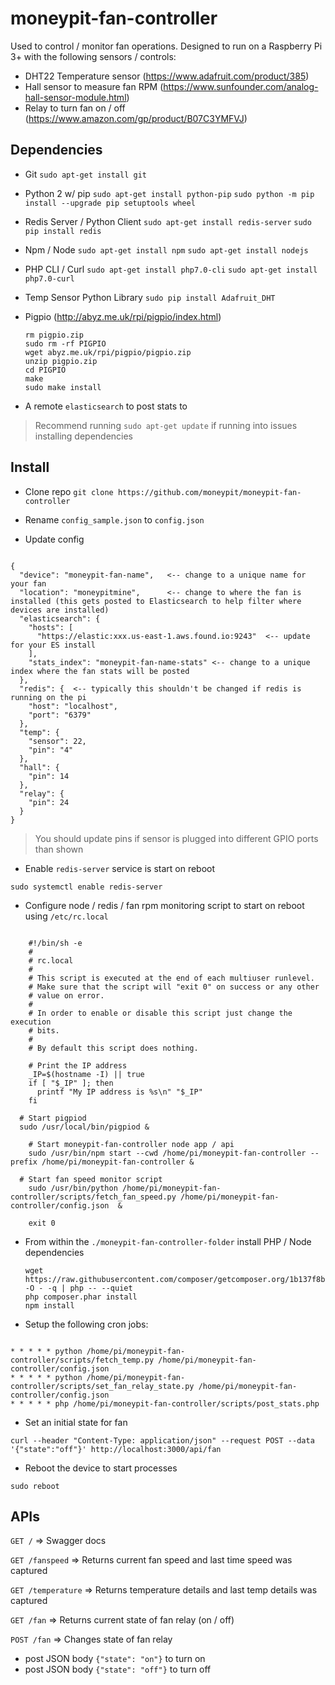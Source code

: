 # moneypit-fan-controller

Used to control / monitor fan operations.  Designed to run on a Raspberry Pi 3+ with the following sensors / controls:

- DHT22 Temperature sensor (https://www.adafruit.com/product/385)
- Hall sensor to measure fan RPM (https://www.sunfounder.com/analog-hall-sensor-module.html)
- Relay to turn fan on / off (https://www.amazon.com/gp/product/B07C3YMFVJ)


## Dependencies

- Git
   `sudo apt-get install git`

- Python 2 w/ pip
  `sudo apt-get install python-pip`
  `sudo python -m pip install --upgrade pip setuptools wheel`

- Redis Server / Python Client
   `sudo apt-get install redis-server`
   `sudo pip install redis`

- Npm / Node
   `sudo apt-get install npm`
   `sudo apt-get install nodejs`

- PHP CLI / Curl
   `sudo apt-get install php7.0-cli`
   `sudo apt-get install php7.0-curl`

- Temp Sensor Python Library
  `sudo pip install Adafruit_DHT`

- Pigpio (http://abyz.me.uk/rpi/pigpio/index.html)

  ```
  rm pigpio.zip
  sudo rm -rf PIGPIO
  wget abyz.me.uk/rpi/pigpio/pigpio.zip
  unzip pigpio.zip
  cd PIGPIO
  make
  sudo make install
  ```

- A remote `elasticsearch` to post stats to

> Recommend running `sudo apt-get update` if running into issues installing dependencies

## Install

- Clone repo `git clone https://github.com/moneypit/moneypit-fan-controller`

- Rename `config_sample.json` to `config.json`

- Update config

```

{
  "device": "moneypit-fan-name",   <-- change to a unique name for your fan
  "location": "moneypitmine",      <-- change to where the fan is installed (this gets posted to Elasticsearch to help filter where devices are installed)
  "elasticsearch": {
    "hosts": [
      "https://elastic:xxx.us-east-1.aws.found.io:9243"  <-- update for your ES install
    ],
    "stats_index": "moneypit-fan-name-stats" <-- change to a unique index where the fan stats will be posted
  },
  "redis": {  <-- typically this shouldn't be changed if redis is running on the pi
    "host": "localhost",
    "port": "6379"
  },
  "temp": {
    "sensor": 22,
    "pin": "4"
  },
  "hall": {
    "pin": 14
  },
  "relay": {
    "pin": 24
  }
}

```

> You should update pins if sensor is plugged into different GPIO ports than shown

- Enable `redis-server` service is start on reboot

`sudo systemctl enable redis-server`

- Configure node / redis / fan rpm monitoring script to start on reboot using `/etc/rc.local`

```

	#!/bin/sh -e
	#
	# rc.local
	#
	# This script is executed at the end of each multiuser runlevel.
	# Make sure that the script will "exit 0" on success or any other
	# value on error.
	#
	# In order to enable or disable this script just change the execution
	# bits.
	#
	# By default this script does nothing.

	# Print the IP address
	_IP=$(hostname -I) || true
	if [ "$_IP" ]; then
	  printf "My IP address is %s\n" "$_IP"
	fi

  # Start pigpiod
  sudo /usr/local/bin/pigpiod &

	# Start moneypit-fan-controller node app / api
	sudo /usr/bin/npm start --cwd /home/pi/moneypit-fan-controller --prefix /home/pi/moneypit-fan-controller &

  # Start fan speed monitor script
	sudo /usr/bin/python /home/pi/moneypit-fan-controller/scripts/fetch_fan_speed.py /home/pi/moneypit-fan-controller/config.json  &

	exit 0

```

- From within the `./moneypit-fan-controller-folder` install PHP / Node dependencies

  ```
  wget https://raw.githubusercontent.com/composer/getcomposer.org/1b137f8bf6db3e79a38a5bc45324414a6b1f9df2/web/installer -O - -q | php -- --quiet
  php composer.phar install
  npm install
  ```

- Setup the following cron jobs:

```

* * * * * python /home/pi/moneypit-fan-controller/scripts/fetch_temp.py /home/pi/moneypit-fan-controller/config.json
* * * * * python /home/pi/moneypit-fan-controller/scripts/set_fan_relay_state.py /home/pi/moneypit-fan-controller/config.json
* * * * * php /home/pi/moneypit-fan-controller/scripts/post_stats.php

```

- Set an initial state for fan

```
curl --header "Content-Type: application/json" --request POST --data '{"state":"off"}' http://localhost:3000/api/fan
```

- Reboot the device to start processes

```
sudo reboot
```

## APIs

`GET /` => Swagger docs

`GET /fanspeed` => Returns current fan speed and last time speed was captured

`GET /temperature` => Returns temperature details and last temp details was captured

`GET /fan` => Returns current state of fan relay (on / off)

`POST /fan` => Changes state of fan relay
  - post JSON body `{"state": "on"}` to turn on
  - post JSON body `{"state": "off"}` to turn off
